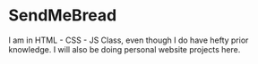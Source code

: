 # SendMeBread
I am in HTML - CSS - JS Class, even though I do have hefty prior knowledge. I will also be doing personal website projects here.
